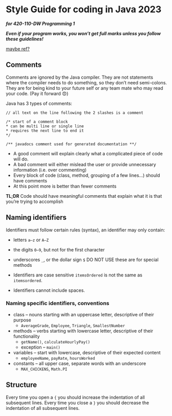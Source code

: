 # Style Guide for coding in Java 2023
**_for 420-110-DW Programming 1_** 

**_Even if your program works, you won’t get full marks unless you follow these guidelines!_**

[maybe ref?](https://google.github.io/styleguide/javaguide.html)
## Comments
Comments are ignored by the Java compiler.  They are not statements where the compiler needs to do something, so they don’t need semi-colons.
They are for being kind to your future self or any team mate who may read your code.  (Pay it forward 	:heart_eyes:)

Java has 3 types of comments:

`// all text on the line following the 2 slashes is a comment`

```
/* start of a comment block
* can be multi line or single line
* requires the next line to end it
*/
```

`/** javadocs comment used for generated documentation **/`

* A good comment will explain clearly what a complicated piece of code will do.
* A bad comment will either mislead the user or provide unnecessary information (i.e. over commenting)
* Every block of code (class, method, grouping of a few lines...) should have comments
* At this point more is better than fewer comments

**TL;DR** Code should have meaningful comments that explain what it is that you’re trying to accomplish
## Naming identifiers
Identifiers must follow certain rules (syntax), an identifier may only contain:
* letters `a–z` or `A–Z` 
* the digits `0–9`, but not for the first character
* underscores `_`, or  the dollar sign `$`  DO NOT USE these are for special methods

* Identifiers are case sensitive  `itemsOrdered` is not the same as `itemsordered`.
* Identifiers cannot include spaces.

### Naming specific identifiers, conventions
* class – nouns starting with an uppercase letter, descriptive of their purpose
  *  `AverageGrade`, `Employee`, `Triangle`, `SmallestNumber`
* methods – verbs starting with lowercase letter, descriptive of their functionality
  * `getName()`, `calculateHourlyPay()`
  * exception – `main()`
* variables – start with lowercase, descriptive of their expected content
  * `employeeName`, `payRate`, `hoursWorked`
* constants – all upper case, separate words with an underscore
  * `MAX_CHICKENS`, `Math.PI`

## Structure
Every time you open a `{` you should increase the indentation of all subsequent lines. Every time you close a `}` you should decrease the indentation of all subsequent lines.
